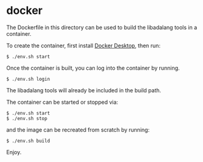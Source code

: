 # docker

The Dockerfile in this directory can be used to build the libadalang tools in a container.

To create the container, first install [Docker Desktop](https://www.docker.com/products/docker-desktop/), then run:

   ```
   $ ./env.sh start
   ```

Once the container is built, you can log into the container by running.

   ```
   $ ./env.sh login
   ```

The libadalang tools will already be included in the build path.

The container can be started or stopped via:

  ```
  $ ./env.sh start
  $ ./env.sh stop
  ```

and the image can be recreated from scratch by running:
  
  ```
  $ ./env.sh build
  ```

Enjoy.
